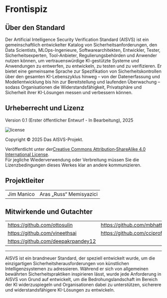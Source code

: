 # Frontispiz

## Über den Standard

Der Artificial Intelligence Security Verification Standard (AISVS) ist ein gemeinschaftlich entwickelter Katalog von Sicherheitsanforderungen, den Data Scientists, MLOps-Ingenieure, Softwarearchitekten, Entwickler, Tester, Sicherheitsexperten, Tool-Anbieter, Regulierungsbehörden und Anwender nutzen können, um vertrauenswürdige KI-gestützte Systeme und Anwendungen zu entwerfen, zu entwickeln, zu testen und zu verifizieren. Er bietet eine gemeinsame Sprache zur Spezifikation von Sicherheitskontrollen über den gesamten KI-Lebenszyklus hinweg – von der Datenerfassung und Modellentwicklung bis hin zur Bereitstellung und laufenden Überwachung – sodass Organisationen die Widerstandsfähigkeit, Privatsphäre und Sicherheit ihrer KI-Lösungen messen und verbessern können.

## Urheberrecht und Lizenz

Version 0.1 (Erster öffentlicher Entwurf - In Bearbeitung), 2025  

![license](../images/license.png)

Copyright © 2025 Das AISVS-Projekt.  

Veröffentlicht unter der[Creative Commons Attribution‑ShareAlike 4.0 International License](https://creativecommons.org/licenses/by-sa/4.0/).  
Für jegliche Wiederverwendung oder Verbreitung müssen Sie die Lizenzbedingungen dieses Werkes klar an andere kommunizieren.

## Projektleiter

|            |                         |
| ---------- | ----------------------- |
| Jim Manico | Aras „Russ“ Memisyazici |

## Mitwirkende und Gutachter

|                                    |                             |
| ---------------------------------- | --------------------------- |
| https://github.com/ottosulin       | https://github.com/mbhatt1  |
| https://github.com/vineethsai      | https://github.com/cciprofm |
| https://github.com/deepakrpandey12 |                             |

---

AISVS ist ein brandneuer Standard, der speziell entwickelt wurde, um die einzigartigen Sicherheitsherausforderungen von künstlichen Intelligenzsystemen zu adressieren. Während er sich von allgemeinen bewährten Sicherheitspraktiken inspirieren lässt, wurde jede Anforderung in AISVS von Grund auf entwickelt, um die Bedrohungslandschaft im Bereich der KI widerzuspiegeln und Organisationen dabei zu unterstützen, sicherere und widerstandsfähigere KI-Lösungen zu entwickeln.

